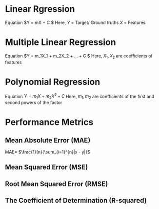 # Linear Rgression 
Equation $Y = mX + C $
Here, $Y$ = Target/ Ground truths
      $X$ = Features

# Multiple Linear Regression
Equation $Y = m_1X_1 + m_2X_2 + ... + C $
Here, $X_1, X_2$ are coefficients of features

# Polynomial Regression
Equation $Y = m_1X + m_2X^2 + C$
Here, $m_1, m_2$ are coefficients of the first and second powers of the factor

# Performance Metrics
## Mean Absolute Error (MAE)
MAE= $\frac{1}{n}{\sum_{i=1}^{n}|x - y|}$
## Mean Squared Error (MSE)
## Root Mean Squared Error (RMSE)
## The Coefficient of Determination (R-squared)
